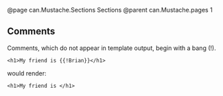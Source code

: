 @page can.Mustache.Sections Sections
@parent can.Mustache.pages 1




## Comments

Comments, which do not appear in template output, begin with a bang (!).

	<h1>My friend is {{!Brian}}</h1>

would render:

	<h1>My friend is </h1>